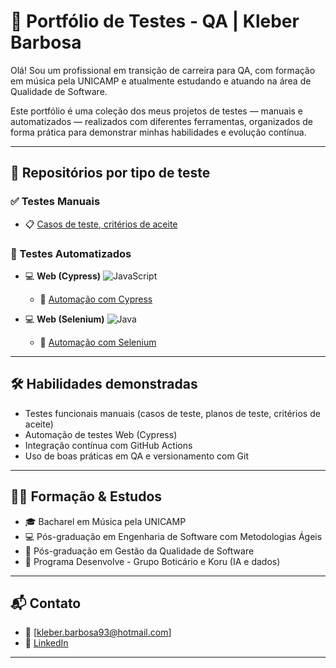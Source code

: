 # 🎯 Portfólio de Testes - QA | Kleber Barbosa

Olá! Sou um profissional em transição de carreira para QA, com formação em música pela UNICAMP e atualmente estudando e atuando na área de Qualidade de Software.

Este portfólio é uma coleção dos meus projetos de testes — manuais e automatizados — realizados com diferentes ferramentas, organizados de forma prática para demonstrar minhas habilidades e evolução contínua.

---

## 📁 Repositórios por tipo de teste

### ✅ Testes Manuais
- 📋 [Casos de teste, critérios de aceite](https://github.com/KleberKeki/testes-manuais)

### 🧪 Testes Automatizados

- 💻 **Web (Cypress)** ![JavaScript](https://img.shields.io/badge/JavaScript-F7DF1E?style=for-the-badge&logo=javascript&logoColor=black)
  - 🔗 [Automação com Cypress](https://github.com/KleberKeki/cypress-tests) 

- 💻 **Web (Selenium)** ![Java](https://img.shields.io/badge/Java-ED8B00?style=for-the-badge&logo=openjdk&logoColor=white)
  - 🔗 [Automação com Selenium ](https://github.com/KleberKeki/selenium-tests) 



---

## 🛠️ Habilidades demonstradas

- Testes funcionais manuais (casos de teste, planos de teste, critérios de aceite)
- Automação de testes Web (Cypress)
- Integração contínua com GitHub Actions
- Uso de boas práticas em QA e versionamento com Git

---

## 👨‍🎓 Formação & Estudos

- 🎓 Bacharel em Música pela UNICAMP
- 💻 Pós-graduação em Engenharia de Software com Metodologias Ágeis
- 🧪 Pós-graduação em Gestão da Qualidade de Software
- 🧠 Programa Desenvolve - Grupo Boticário e Koru (IA e dados)

---

## 📬 Contato

- 📧 [kleber.barbosa93@hotmail.com]
- 💼 [LinkedIn](https://www.linkedin.com/in/kleberkeki/)

---
